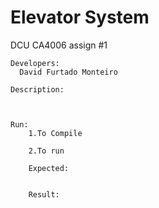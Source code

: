 # Elevator System
DCU CA4006 assign #1

	Developers:
	  David Furtado Monteiro

	Description:



	Run:
		1.To Compile

		2.To run

		Expected:
			

		Result:
